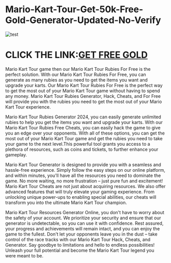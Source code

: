 # Mario-Kart-Tour-Get-50k-Free-Gold-Generator-Updated-No-Verify

![test](https://encrypted-tbn0.gstatic.com/images?q=tbn:ANd9GcQSo5y7hLk3ucMnzAnITI6xE8kC2_BtZEs6_A&usqp=CAU)

# CLICK THE LINK:[GET FREE GOLD](https://fundgamer.com/mariokart/)

Mario Kart Tour game then our Mario Kart Tour Rubies For Free is the perfect solution. With our Mario Kart Tour Rubies For Free, you can generate as many rubies as you need to get the items you want and upgrade your karts. Our Mario Kart Tour Rubies For Free is the perfect way to get the most out of your Mario Kart Tour game without having to spend any money. Mario Kart Tour Rubies Generator, Hack, Cheats, and For Free will provide you with the rubies you need to get the most out of your Mario Kart Tour experience. 

Mario Kart Tour Rubies Generator 2024, you can easily generate unlimited rubies to help you get the items you want and upgrade your karts. With our Mario Kart Tour Rubies Free Cheats, you can easily hack the game to give you an edge over your opponents. With all of these options, you can get the most out of your Mario Kart Tour game and get the rubies you need to take your game to the next level.This powerful tool grants you access to a plethora of resources, such as coins and tickets, to further enhance your gameplay. 

Mario Kart Tour Generator is designed to provide you with a seamless and hassle-free experience. Simply follow the easy steps on our online platform, and within minutes, you'll have all the resources you need to dominate the game. No more waiting, no more frustration – just pure fun and excitement! Mario Kart Tour Cheats are not just about acquiring resources. We also offer advanced features that will truly elevate your gaming experience. From unlocking unique power-ups to enabling special abilities, our cheats will transform you into the ultimate Mario Kart Tour champion.

Mario Kart Tour Resources Generator Online, you don't have to worry about the safety of your account. We prioritize your security and ensure that our generator is undetectable, so you can use it with confidence. Rest assured, your progress and achievements will remain intact, and you can enjoy the game to the fullest.  Don't let your opponents leave you in the dust – take control of the race tracks with our Mario Kart Tour Hack, Cheats, and Generator. Say goodbye to limitations and hello to endless possibilities! Unleash your full potential and become the Mario Kart Tour legend you were meant to be.

